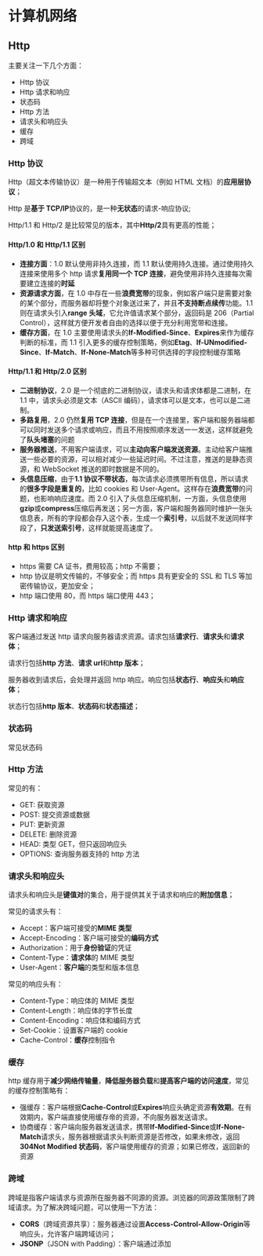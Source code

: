 # 计算机网络

## Http

主要关注一下几个方面：

- Http 协议
- Http 请求和响应
- 状态码
- Http 方法
- 请求头和响应头
- 缓存
- 跨域

### Http 协议

Http（超文本传输协议）是一种用于传输超文本（例如 HTML 文档）的**应用层协议**；

Http 是**基于 TCP/IP**协议的，是一种**无状态**的请求-响应协议;

Http/1.1 和 Http/2 是比较常见的版本，其中**Http/2**具有更高的性能；

#### Http/1.0 和 Http/1.1 区别

- **连接方面**：1.0 默认使用非持久连接，而 1.1 默认使用持久连接。通过使用持久连接来使用多个 http 请求**复用同一个 TCP 连接**，避免使用非持久连接每次需要建立连接的**时延**
- **资源请求方面**，在 1.0 中存在一些**浪费宽带**的现象，例如客户端只是需要对象的某个部分，而服务器却将整个对象送过来了，并且**不支持断点续传**功能。1.1 则在请求头引入**range 头域**，它允许值请求某个部分，返回码是 206（Partial Control），这样就方便开发者自由的选择以便于充分利用宽带和连接。
- **缓存方面**，在 1.0 主要使用请求头的**If-Modified-Since**、**Expires**来作为缓存判断的标准，而 1.1 引入更多的缓存控制策略，例如**Etag**、**If-UNmodified-Since**、**If-Match**、**If-None-Match**等多种可供选择的字段控制缓存策略

#### Http/1.1 和 Http/2.0 区别

- **二进制协议**，2.0 是一个彻底的二进制协议，请求头和请求体都是二进制，在 1.1 中，请求头必须是文本（ASCII 编码），请求体可以是文本，也可以是二进制。
- **多路复用**，2.0 仍然**复用 TCP 连接**，但是在一个连接里，客户端和服务器端都可以同时发送多个请求或响应，而且不用按照顺序发送一一发送，这样就避免了**队头堵塞**的问题
- **服务器推送**，不用客户端请求，可以**主动向客户端发送资源**。主动给客户端推送一些必要的资源，可以相对减少一些延迟时间。不过注意，推送的是静态资源，和 WebSocket 推送的即时数据是不同的。
- **头信息压缩**，由于**1.1 协议不带状态**，每次请求必须携带所有信息，所以请求的**很多字段是重复的**，比如 cookies 和 User-Agent。这样存在**浪费宽带**的问题，也影响响应速度。而 2.0 引入了头信息压缩机制，一方面，头信息使用**gzip**或**compress**压缩后再发送；另一方面，客户端和服务器同时维护一张头信息表，所有的字段都会存入这个表，生成一个**索引号**，以后就不发送同样字段了，**只发送索引号**，这样就能提高速度了。

#### http 和 https 区别

- https 需要 CA 证书，费用较高；http 不需要；
- http 协议是明文传输的，不够安全；而 https 具有更安全的 SSL 和 TLS 等加密传输协议，更加安全；
- http 端口使用 80，而 https 端口使用 443；

### Http 请求和响应

客户端通过发送 http 请求向服务器请求资源。请求包括**请求行**、**请求头**和**请求体**；

请求行包括**http 方法**、**请求 url**和**http 版本**；

服务器收到请求后，会处理并返回 http 响应。响应包括**状态行**、**响应头**和**响应体**；

状态行包括**http 版本**、**状态码**和**状态描述**；

### 状态码

常见状态码

### Http 方法

常见的有：

- GET: 获取资源
- POST: 提交资源或数据
- PUT: 更新资源
- DELETE: 删除资源
- HEAD: 类型 GET，但只返回响应头
- OPTIONS: 查询服务器支持的 http 方法

### 请求头和响应头

请求头和响应头是**键值对**的集合，用于提供其关于请求和响应的**附加信息**；

常见的请求头有：

- Accept：客户端可接受的**MIME 类型**
- Accept-Encoding：客户端可接受的**编码方式**
- Authorization：用于**身份验证**的凭证
- Content-Type：**请求体**的 MIME 类型
- User-Agent：**客户端**的类型和版本信息

常见的响应头有：

- Content-Type：响应体的 MIME 类型
- Content-Length：响应体的字节长度
- Content-Encoding：响应体和编码方式
- Set-Cookie：设置客户端的 cookie
- Cache-Control：**缓存**控制指令

### 缓存

http 缓存用于**减少网络传输量**，**降低服务器负载**和**提高客户端的访问速度**，常见的缓存控制策略有：

- 强缓存：客户端根据**Cache-Control**或**Expires**响应头确定资源**有效期**。在有效期内，客户端直接使用缓存帝的资源，不向服务器发送请求。
- 协商缓存：客户端向服务器发送请求，携带**If-Modified-Since**或**If-None-Match**请求头，服务器根据请求头判断资源是否修改，如果未修改，返回**304Not Modified 状态码**，客户端使用缓存的资源；如果已修改，返回新的资源

### 跨域

跨域是指客户端请求与资源所在服务器不同源的资源。浏览器的同源政策限制了跨域请求。为了解决跨域问题，可以使用一下方法：

- **CORS**（跨域资源共享）：服务器通过设置**Access-Control-Allow-Origin**等响应头，允许客户端跨域访问；
- **JSONP**（JSON with Padding）：客户端通过添加<script>标签请求资源，服务器返回**包含 JSON 数据的 JavaScript 代码**。不过这种方法**仅适用于 GET 请求**；
- 第三方代理。

# 浏览器原理

## Web 安全

### XXS

**跨站脚本攻击**，是一种代码注入攻击。攻击者通过**在网站注入恶意脚本**，使它在用户的浏览器上运行，从而盗取用户的信息如**cookies**等。

攻击者可以进行一下操作：

- 获取页面的数据，如 DOM、cookies、localStorage；
- DOS 攻击，发送合理请求，占用服务器资源，从而使用户无法访问服务器；
- 破坏页面结构；
- 流量劫持（链接指向某网站）；

**如何防御**？

- 使用**CSP**，CSP 的本质是建立一个**白名单**，告诉浏览器**哪些外部资源可以加载和执行**，从而防止恶意代码的注入攻击（两种方式开启：1.设置 http 头部的 Content-Security-Policy；2.设置 Meta 标签的方式，设置 http-equiv=“Content-Security-Policy”）
- 对一些敏感信息进行保护，比如使用 cookies 的**http-only**属性使得 js 无法访问**cookies**。

### CSRF

**跨站请求伪造**，攻击者诱导用户进入**第三方网站**，然后该网站向被攻击者网站发送跨站请求。

如果用户在被攻击网站中保存了**登陆状态**，那攻击者就可以利用这个登陆状态，绕过后台用户验证，冒充用户向服务器执行一些操作

本质是利用 cookies 会在**同源请求中**携带发送的特点，以此来实现用户的冒充。

**常见攻击类型**

- **GET 类型**的 CSRF，比如在网站中的**img**标签里构建一个请求，当用户打开这个网站的时候会自动发起提交。
- **POST 类型**的 CSRF，比如构建一个**表单**，然后隐藏它，当用户进入页面时，自动提交这个表单。
- **链接类型**的 CSRF，比如在**a 标签的 href 属性**里构建一个请求，当然后诱导用户点击。

**如何防御？**

- **进行同源检测**，服务器根据**http 请求头**中**origin**或者**referer**信息来判断请求是否允许访问的站点，从而对请求进行过滤。当 origin 或 referer 信息不存在时，直接阻止请求。
- **使用 CSRF Token 进行验证**，服务器向用户返回一个随机数**Token**，当网站再次发起请求时，在**请求参数**中加入服务器返回的 Token，然后服务器对这个 Token 进行验证。这种方解决了使用**cookies**单一验证方式时，可能会被冒用的问题。
- **对 Cookies 进行双重验证**，服务器在用户访问网站页面时，向请求域名注入一个 Cookies，内容为随机字符串，然后当用户再次向服务器发送请求时，从 Cookies 取出这个字符串，添加到 url 参数中，然后服务器通过对 Cookies 中的数据和参数进行比较，来进行验证。
- **在设置 cookie 属性时设置 Samesite，限制 cookie 不能被第三方使用。**

# 操作系统

- 进程
- 线程

## 进程

**并发执行的程序**在执行过程中分配和管理资源的基本单位，是一个**动态**概念，竞争计算机资源的基本单位

## 线程

是进程的一个执行单元；

**何时使用多进程，何时使用多线程？**

对资源的管理和保护要求高，**不限制开销和效率**时，使用**多进程**；

要求**效率高**，**切换频繁**时，资源的保护管理要求不是很高时，使用**多线程**；

# 数据结构

- 树

## 树

树可以描述现实生活的一些事物，比如**家谱**、**单位组织结构**等等；

### 相关术语

- 节点的度（degree）：节点的**子树个数**
- 树的度：树的所有**节点中最大的度数**
- 叶子节点（leaf）：**度为 0 的节点**，也叫叶子节点

### 二叉树

#### 重要特性

![image-20220316094155986](C:\Users\86131\Desktop\know_fragments\md-img\image-20220316094155986.png)

- 一个二叉树**第 i 层**的**最大节点数**为**2^(i-1)**
- **深度为 k**的二叉树有最大节点总数为**2^k-1**
- 对于任何非空二叉树 T，若 n0 表示**叶子节点的个数**，n2 表示**度为 2 的非叶子节点个数**，两者满足**n0 = n2 + 1**

# html

1. 重排（回流)和重绘
2. 图片懒加载
3. CSRF

## 重排（回流)和重绘

重排 reflow，元素的**位置与大小**发生变动时叫重排，也叫**回流**。此时在**layout**阶段，计算每个元素在**设备视口**内的确切位置和大小；

重绘 repaint，元素**样式**发生变动，但是位置没有改变。此时在**Paint**阶段，将渲染树中的每个**节点**转换成屏幕上的**实际像素**，这一步通常叫绘制或栅格化；

重排重绘都会让浏览器重新渲染，而重排得代价更高。

**如何避免过多重排重绘？**

- 样式批量修改
- 分离读写操作

## 图片懒加载

有两个关键：

- 如何判断图片出现在当前视口？
- 如何控制图片的加载？

1. 将图片的**真实地址**保存在一个自定义的属性中（比如 **data-src**），将图片的 **src** 属性设置为一个**占位符图片**（比如一张空白的透明图片）；
2. 监听窗口的**滚动事件**，当滚动到图片的**可视区域**时，将图片的真实地址设置为 src 属性，从而触发图片的加载；
3. 为了避免过多的滚动事件，可以使用**节流**技术，限制触发加载的频率；

提供**`IntersectionObserver`**可以去做这些

需要注意的是，对于一些对 **SEO** 比较重要的图片，比如**标题图**等，应该使用正常的图片加载方式，以保证搜索引擎能够正确地获取这些图片。

## CSRF

cross-site-request forgery 跨站请求伪造 通过**恶意引导**用户一次点击劫持**cookie**进行攻击

以下手段可以减少 CSRF：

- 设置 HTTP Referer 字段，限制请求来源

- token 验证，不放 cookie 中，每次请求手动携带 token 进行校验

## iframe 优缺点

优点：

**复用代码**，比如页面头部和底部很多页面都一样，就可以使用它嵌入页面；

缺点：

- 阻塞主页面的**onload**事件；
- 嵌入过多会有很多**滚动条**，不美观；
- 不利于**seo**；

# css

- 响应式和自适应
- 媒体查询
- rem、em、vw、vh

## 响应式和自适应

比较直观的不同是：**自适应**需要开发**多套**界面，**响应式**开发**一套**界面；

而**响应式**可以通过**弹性布局**和**媒体查询**去实现；

## 媒体查询

媒体查询包含以下部分：

- @media：用于定义媒体查询规则的**关键字**，通常写在 css 头部；
- 媒体类型，指设备类型，常见有 screen、print、speech 等
- 关键字 and only not
- 媒体特性：指要匹配的属性，如 min-width、max-width 等

**例子**

```css
@media screen and (min-width: 768px) {
  /* 当屏幕宽度大于等于768px时应用的样式 */
  body {
    font-size: 16px;
  }
}

@media screen and (max-width: 767px) {
  /* 当屏幕宽度小于767px时应用的样式 */
  body {
    font-size: 14px;
  }
}
```

## rem、em、vw、vh

- rem：根据根元素的 font-size；
- em：根据父元素的 font-size；
- vw 和 vh：根据视口宽高；

## 垂直水平居中

- **子绝父相+transform**（给自己设置）
- flex 布局（给父盒子设置）

# JavaScript

- 闭包
- 关键字
- object
- 全局函数
- 数组方法
- 手写

## 闭包

**什么是闭包，闭包的应用场景是什么**

闭包是能够访问**另外一个函数作用域**中变量的**函数**，它可以将函数作用域内的变量**主动暴露**到函数外（原本是不能够访问函数内的变量的）

**闭包**是一种**保护私有变量**的机制，在函数执行时形成**私有的作用域**，保护里面的私有变量不受外界干扰。

```js
for (let i = 0; i < 5; i++) {
  (function p() {
    console.log(i);
  })();
}
```

闭包应用场景：

- 一个函数返回另外一个**对外层作用域存在引用**的函数
- IIFE（**立即执行函数**）
- **循环赋值**、**独立的计数器**（闭包可以形成互不干扰的私有作用域）
- 用闭包可以**模拟私有方法**（无法在外部直接访问，必须通过内部返回的函数访问，也就是**模块模式**）

## 关键字和它背后

### typeof

可以检测对象和基本类型；

而对于引用类型（**数组、函数、对象**），都返回**object**；

检测 **/abc/** ,返回 **object**；

但检测**Function**，它返回 **function**；

但检测 **window**，返回 **undefined**；

但检测 null 返回 **object**；

原因是这样：

在 JavaScript 最初的实现中，JavaScript 中的值是由一个**表示类型的标签**和实际数据值表示的。对象的类型标签是 **0**。由于 `null` 代表的是**空指针**（大多数平台下值为 0x00），因此，null 的**类型标签**是 0，`typeof null` 也因此返回 `"object"`。

### instanceof

检测**构造函数**的 `prototype` 属性是否出现在某个**实例对象**的**原型链**上。

也就是说，判断一个**实例**是否属于**某种类型**

```js
let person = function () {};
let no = new person();
no instanceof person; //true
```

#### 实现

其实 instanceof 主要的实现原理就是只要右边变量的 **prototype** 在左边变量的**原型链**上即可；

因此，instanceof 在查找的过程中会**遍历**左边变量的原型链，直到找到右边变量的 prototype，如果查找失败，则会返回 false，告诉我们左边变量并非是右边变量的实例。

```js
function new_instance_of(leftVaule, rightVaule) {
  let rightProto = rightVaule.prototype; // 取右表达式的 prototype 值
  leftVaule = leftVaule.__proto__; // 取左表达式的__proto__值
  while (true) {
    if (leftVaule === null) {
      return false;
    }
    if (leftVaule === rightProto) {
      return true;
    }
    leftVaule = leftVaule.__proto__;
  }
}
```

#### 原型

希望被**原型链下游**的对象继承的**属性和方法**，都被储存在**prototype**；

为什么说只要**构造函数**的**prototype**出现在**实例**的**原型链**上，就知道**实例**属于该**构造函数**创建出来的呢？

在传统的 OOP 中，首先定义“类”，此后创建**对象实例**时，类中定义的所有**属性和方法**都被复制到实例中;

在 JavaScript 中并不如此复制——而是在**对象实例**和它的**构造器**之间建立一个**链接**（它是**proto**属性，是从构造函数的`prototype`属性派生的）;

我们来看看**构造函数**创建出一个**实例**时，发生了什么吧：

1. 在内存中**创建一个新对象**（空）
2. 将**构造函数**的**显式原型 prototype**赋值给前面创建出来的**对象**的**隐式原型****proto**
3. **构造函数**内部的**this**，会**指向**创建出来的**新对象**
4. **执行**函数代码
5. 如果构造函数没有**返回非空对象**，这**返回**创建出来的**新对象**

```js
function foo() {
  // 下面三行代码是内部自动操作的，不用写
  var moni = {}
  this = {}
  this.__proto__ = foo.prototype

  return this
}
new foo()
```

你看，上面**this**便是构造函数**foo()**创建出来的**实例**，因为该**实例**的**原型链**（this.**proto**）上有**构造函数**的**prototype**

#### **原型链**

从一个**对象上获取属性**，如果在当前**对象中没有**获取到就会去**它的原型**上面获取，如果它的原型上还没有，它原型本质是个对象，也有对应的原型，就再**去它原型的原型**上找，以此类推，沿着原型一层一层往上找，像链条一样

#### constructor

**构造函数**的**prototype**属性**指向**了他的**原型对象**，该**原型对象**里面有**constructor**属性；

每个**实例对象**都从**原型**中继承了一个 **constructor** 属性，该属性**指向**了用于构造此实例的**构造函数**；

constructor 的作用便是回答了**实例从哪里来的问题**。

![image-20220305193122666](C:\Users\86131\Desktop\know_fragments\md-img\image-20220305193122666.png)

#### ===

- 如果两个操作数都是**对象**，只有当它们指向同一个对象时才返回 `true`；

- **数字类型**必须拥有相同的数值。`+0` 和 `-0` 会被认为是相同的值;

```js
console.log([1, 2, 3] === [1, 2, 3]); // false, 因为在js中，这两数组是不同对象（你也可以理解为两个独立内存空间），内容相同而已；假设前者的引用是a，后者引用是b，那执行a[0] = 9之后，b[0]依然是1
console.log(+0 === -0); // true
```

### for of 和 for in 区别

`for of`，es6 新增， 语句遍历**可迭代对象**定义要迭代的数据（与 forEach 不同的是，**遍历可中断**）。

`for...in` 语句以**任意顺序**迭代对象的**可枚举属性**。

#### 对于**数组**

- **for in**遍历的是数组的**索引**，包括原型以及原型链上的**可迭代属性**，且遍历**顺序任意**；
- 而**for of**更适合遍历数组

```js
Object.prototype.objCustom = function () {};
Array.prototype.arrCustom = function () {};

let iterable = [3, 5, 7];
iterable.foo = "hello";

for (let i in iterable) {
  console.log(i); // logs 0, 1, 2, "foo", "arrCustom", "objCustom"
}

for (let i in iterable) {
  if (iterable.hasOwnProperty(i)) {
    console.log(i); // logs 0, 1, 2, "foo"
  }
}

for (let i of iterable) {
  console.log(i); // logs 3, 5, 7
}
```

#### 对于**对象**

- **for in**遍历对象的**可枚举属性**，包括原型和原型链上的属性，要是只想遍历**实例属性**，可用**hasOwnProperty()**判断
- 而**普通对象**并不是可迭代对象，不能使用**for of**遍历

```js
Object.prototype.method = function () {};

const myObject = {
  a: 1,
  b: 2,
  c: 3,
};

for (const key in myObject) {
  console.log(key); // a b c method
}

for (var key in myObject) {
  if (myObject.hasOwnProperty(key)) {
    console.log(key); // a b c
  }
}
```

### Object.keys

他也可以遍历对象的实例属性的**键名**，不包括原型上的属性

```js
Object.prototype.method = function () {};

const myObject = {
  a: 1,
  b: 2,
  c: 3,
};

console.log(Object.keys(myObject)); // ['a', 'b', 'c']
```

### 可迭代对象

当一个**对象**实现了**[Symbol.iterator]函数**时，就是**可迭代对象**；

而**[Symbol.iterator]函数**返回的是**迭代器**（有**next()**的**对象**）；

而**next()**返回值是这**done**和**value**两个属性的**对象**；

**done**：如果迭代器**可以产生下一个值**，则为**false**，否则为 true（遍历完）；

**value**：js 中任何值，done 为 true 可省略；

#### 实现迭代器

```js
const names = ["abc", "cba", "nba"];

let index = 0;
const namesIterator = {
  next() {
    if (index < names.length) {
      return {
        done: false,
        value: names[index++],
      };
    } else {
      return {
        done: true,
        value: undefined,
      };
    }
  },
};

console.log(namesIterator.next()); // { done: false, value: 'abc' }
console.log(namesIterator.next()); // { done: false, value: 'cba' }
console.log(namesIterator.next()); // { done: false, value: 'nba' }
console.log(namesIterator.next()); // { done: true, value: undefined }
```

#### 实现迭代对象

原生可迭代对象：

- String
- Array
- arguments 参数
- Set
- Map
- NodeList 集合

```js
const iterableObj = {
  names: ["abc", "cba", "nba"],

  [Symbol.iterator]() {
    let index = 0;

    return {
      next: () => {
        if (index < this.names.length) {
          return {
            done: false,
            value: this.names[index++],
          };
        } else {
          return {
            done: true,
            value: undefined,
          };
        }
      },
    };
  },
};
for (const item of iterableObj) {
  console.log(item);
}
```

## Object

### Object.is()

Object.is(value1, value2)

判断两个是否为同一个值；

```js
Object.is(+0, -0); // false
Object.is(Number.NaN, NaN);
```

#### 注意

- 与 `==` 不同。`==` 运算符在判断相等前对两边的变量（如果它们不是同一类型）进行强制转换（这种行为将 `"" == false` 判断为 `true`），而 `Object.is` 不会强制转换两边的值。
- 与 `===`也不相同。差别是它们对待有符号的零和 NaN 不同，例如，`===` 运算符（也包括 `==` 运算符）将数字 `-0` 和 `+0` 视为相等，而将 `Number.NaN` 与 `NaN`视为不相等。

### Object.assign()

Object.assign(**target**, ...**sources**)

```js
const obj = { a: 1 };
const copy = Object.assign({}, obj);
console.log(copy); // { a: 1 }
```

#### 注意

- 后续的 source 会**覆盖**前面的 source 的同名属性。
- Object.assign 复制的是属性值，如果属性值是一个引用类型，那么复制的其实是**引用地址**，就会存在引用共享的问题。

## 常见全局函数

### parseInt()

parseInt(**string**, **radix**)

radix 表示要解析的数字的基数：

- 它介于 2 ~ 36 之间；

- 如果**省略**或其**值为 0**，则数字将以 10 进制来解析；

- 如果它以 “0x” 或 “0X” 开头，将以 16 进制来解析；

- 如果它**小于 2** 或者**大于 36**，将返回 **NaN**。

其它没见过的：

- decodeURI()
- decodeURIComponent()
- encodeURI()
- encodeURIComponent()
- escape()
- unescape()
- getClass()
- isFinite()
- isNaN()

## 常见数组方法

### map

map(callbackFn(**Element**, **index**, **array**), thisArg)

#### **返回值**

新数组

#### **易错**

```js
["1", "2", "3"].map(parseInt); // [1, NaN, NaN]
```

parseInt 接收两个参数，也就是 map 传递给他的 Element 和 index

所以实际的效果是

```js
parseInt("1", 0); // 1
parseInt("2", 1); // NaN
parseInt("3", 2); // NaN
```

解决方案

```js
["1", "2", "3"].map((element) => parseInt(element, 10)); // [1, 2, 3]
```

### forEach

forEach(callbackFn(**Element**, **index**, **array**), thisArg)

#### **返回值**

undefined

#### **注意**

- 不会直接改变调用它的数组，该数组可能会被 `callbackFn` 函数改变。
- 除了抛出异常，无法终止或跳出**forEach**循环

### slice

slice(**begin**, **end**)

**不会改变原数组**

#### **返回值**

新数组

例子

```js
console.log([2, 10, 11, 1, 3].slice(2, 2)); // []
```

因为没有提取到元素，所以新数组为空

## 常见手写

### 数组去重

#### **indexOf 或 includes**

新建一个空的结果数组，for 循环原数组，判断结果数组**是否存在当前元素**，如果有相同的值则跳过，不相同则 push 进数组。

```js
function unique(arr) {
  if (!Array.isArray(arr)) {
    console.log("type error!");
    return;
  }
  const array = [];
  for (let i = 0; i < arr.length; i++) {
    if (array.indexOf(arr[i]) === -1) {
      array.push(arr[i]);
    }
    // includes写法
    // if (!array.includes(arr[i])) {
    //    array.push(arr[i])
    // }
  }
  return array;
}
const arr = [
  1,
  1,
  "true",
  "true",
  true,
  true,
  undefined,
  undefined,
  null,
  null,
  NaN,
  NaN,
  {},
  {},
];
console.log(unique(arr)); // [ 1, 'true', true, undefined, null, NaN, NaN, {}, {} ]
```

**缺点**

- NaN、{}没有去重

#### es6 Set

```js
function unique(arr) {
  return Array.from(new Set(arr));
}
const arr = [
  1,
  1,
  "true",
  "true",
  true,
  true,
  undefined,
  undefined,
  null,
  null,
  NaN,
  NaN,
  {},
  {},
];
console.log(unique(arr));
// [1, "true", true, undefined, null, NaN, {}, {}]
// 高级写法
// [...new Set(arr)]
```

**缺点**

- 无法去掉“{}”空对象

#### filter 和 hasOwnProperty

```js
function unique(arr) {
  const obj = {};
  return arr.filter((item) => {
    return obj.hasOwnProperty(typeof item + item)
      ? false
      : (obj[typeof item + item] = true);
  });
}
const arr = [
  1,
  1,
  "true",
  "true",
  true,
  true,
  undefined,
  undefined,
  null,
  null,
  NaN,
  NaN,
  {},
  {},
];
console.log(unique(arr));
// [1, "true", true, undefined, null, NaN, {}]   //所有的都去重了
```

过程

```js
1. obj { number1: true } arr [1]
3. obj { number1: true, stringtrue: true } arr [1, 'true']
5. obj { number1: true, stringtrue: true, booleantrue: true } arr [1, 'true', true]
7. obj { number1: true, stringtrue: true, booleantrue: true, undefinedundefined: true } arr [1, 'true', true, undefined]
9. obj { number1: true, stringtrue: true, booleantrue: true, undefinedundefined: true, objectnull: true } arr [1, 'true', true, undefined, null]
11. obj { number1: true, stringtrue: true, booleantrue: true, undefinedundefined: true, objectnull: true, numberNaN: true } arr [1, 'true', true, undefined, null, NaN]
13. obj { number1: true, stringtrue: true, booleantrue: true, undefinedundefined: true, objectnull: true, numberNaN: true, 'object[object Object]': true } arr [1, "true", true, undefined, null, NaN, {}]
```

### 数组转树

## 作用域

**作用域（Scope）**

可以理解为变量、函数、对象的可访问范围

## this 指向

## 箭头函数

**箭头函数和普通函数有什么区别?**

- 箭头函数**不会绑定 this、arguments**属性

- 箭头函数**不能作为构造函数**来使用（不能和 new 关键字一起使用）
- 箭头函数**不绑定 this**，而是根据**外层作用域**来决定 this

## 事件循环（eventloop）

先说说**浏览器**的事件循环吧

**有个前提，js 是单线程的**

参与事件循环有 3 个角色：

- js 线程
- 其它线程
- 事件队列

1. **js 线程**执行 js 代码
2. 当发现**耗时操作**时，会将这操作（会有回调函数）交给**其它线程**处理
3. 当**其它线程**处理完，会将**回调函数**放到**事件队列**中
4. **js 线程**会定时地来事件队列**执行那些回调函数**

这 3 个角色形成一个**闭环**，不停地**循环着这过程**，所以叫**事件循环**

而**node**的事件循环原理大同小异，不过比浏览器多了一些阶段，对事件队列的划分更加详细，暂时就了解这么多~

看一段代码

```js
let a = 1;
setTimeout(() => {
  a = 0;
}, 3000);
while (a) {}
console.log(a);
```

你猜输出什么？**什么都没有输出！并且循环一直持续**

**由于主线程阻塞，并不会去执行宏任务**（只有主线程执行完才会去理微任务和宏任务）

假设有个按钮 id 为 btn，问最后按钮背景颜色？

```js
document.getElementById("btn").style = "background: blue;";
document.getElementById("btn").style = "background: red;".resolve().then(() => {
  document.getElementById("btn").style = "background: black;";
});
```

**黑色**，为什么？

## Set 和 Map 有什么区别？

- Map 是键值对，Set 是值的集合
- Map 有 get(key)方法,而 set 只有值，没有 get(key)方法
- Set 更多用于数组去重，而 Map 更多用于存储数据

## 深拷贝和浅拷贝

**浅拷贝**是创建一个**新对象**，这个对象有着原始对象属性值的拷贝。如果属性是**基本类型**，拷贝的就是基本类型的**值**，如果属性是**引用类型**，拷贝的就是**内存地址** ，所以**如果其中一个对象改变了这个地址，就会影响到另一个对象**。（两个对象依然共享引用类型属性的内存）

**深拷贝**是从堆内存中开辟一个新的区域存放新对象,且**修改新对象不会影响原对象**，（两个对象不再共享引用类型属性的内存）

**如何实现浅拷贝？**

- 展开运算符

**如何实现深拷贝？**

- JSON 的序列化（stringify）和解析（parse），但是这不会对函数进行处理~

# Vue

- v-if 和 v-show
- v-if 和 v-for 优先级
- key 的作用
- 双向数据绑定
- 响应式系统
- 自定义指令
- 在项目中遇到什么困难？怎么解决的？

## v-if 和 v-show

`v-if` 是“真实的”按条件渲染，因为它确保了在切换时，条件区块内的事件监听器和子组件都会被销毁与重建；

`v-if` 也是**惰性**的：如果在初次渲染时条件值为 false，则不会做任何事。条件区块只有当条件首次变为 true 时才被渲染‘

相比之下，`v-show` 简单许多，元素无论初始条件如何，始终会被渲染，只有 CSS `display` 属性会被切换；

总的来说，`v-if` 有更高的切换开销，而 `v-show` 有更高的初始渲染开销。因此，如果需要频繁切换，则使用 `v-show` 较好；如果在运行时绑定条件很少改变，则 `v-if` 会更合适；

## v-if 和 v-for 优先级

同时使用 `v-if` 和 `v-for` 是**不推荐的**，因为这样二者的优先级不明显；

当它们同时存在于一个节点上时，**`v-if` 比 `v-for` 的优先级更高（vue2 则反过来）。**这意味着 `v-if` 的条件将无法访问到 `v-for` 作用域内定义的变量别名：

```vue
<!--
 这会抛出一个错误，因为属性 todo 此时
 没有在该实例上定义
-->
<li v-for="todo in todos" v-if="!todo.isComplete">
  {{ todo.name }}
</li>
```

在外新包装一层 `<template>` 再在其上使用 `v-for` 可以解决这个问题 (这也更加明显易读)：

```vue
<template v-for="todo in todos">
  <li v-if="!todo.isComplete">
    {{ todo.name }}
  </li>
</template>
```

## key

key 会给每个 vnode 唯一 id，是 diff 算法的一种优化策略；

可以根据 key，更准确、更快的找到对应 vnode 节点；

进行 diff 算法的时候，要进行比对虚拟 DOM，当出现大量的相同的标签时，vnode 会根据 key 和标签名是否一致，若一致再去判断子节点；

这样可以提升判断的速度，在页面重新渲染时更快，消耗更少；

## 双向数据绑定

**双向数据绑定是什么？**

把 `model` 绑定到 `view` 上，当使用 `JavaScript` 代码更新 `model` 时，`view` 就会自动更新，这是**单向数据绑定**；

在单向数据绑定的基础上，当用户更新了 `view` ，那 `model` 的数据也自动更新，这就是 **双向数据绑定**。

**原理是什么？**

它主要有三个重要部分构成：

- 数据层（model）
- 视图层（view）
- 业务逻辑层（viewmodel）

viewmodel 主要的职责是：

- 数据变化后更新视图
- 视图更新后更新数据

**如何实现？**

Vue 的双向数据绑定表现为 `v-model` 指令；

而 v-model 其实是 `v-bind` 和 `v-on` 的语法糖：v-bind 绑定数据，将它加入**响应式系统**，而 v-on 当数据变化时会触发某个事件，从而更新数据；

**作用在普通表单元素上**

```html
<input v-bind:value="message" v-on:input="message=$event.target.value" />
```

//$event 指代当前触发的事件对象;
//$event.target 指代当前触发的事件对象的 dom;
//$event.target.value 就是当前 dom 的 value 值;

- **「接收一个 value 属性」**
- **「在 value 值改变时 触发 xxx 事件」**

**在自定义组件中**

v-model 默认会利用名为 **value** 的 **prop** 和名为 **input 的事件**

## 响应式系统

## 自定义指令

自定义指令是**复用**代码的一种方式，主要是为了复用涉及普通元素的**底层 DOM**的访问逻辑；

使用前先**注册**，分全局和局部；

全局注册主要是通过`Vue.directive`方法进行注册

`Vue.directive`第一个参数是指令的名字（不需要写上`v-`前缀），第二个参数可以是对象数据，也可以是一个指令函数

```js
// 注册一个全局自定义指令 `v-focus`
Vue.directive("focus", {
  // 当被绑定的元素插入到 DOM 中时……
  inserted: function (el) {
    // 聚焦元素
    el.focus(); // 页面加载完成之后自动让输入框获取到焦点的小功能
  },
});
```

局部注册通过在组件`options`选项中设置`directive`属性

```js
directives: {
  focus: {
    // 指令的定义
    inserted: function (el) {
      el.focus() // 页面加载完成之后自动让输入框获取到焦点的小功能
    }
  }
}
```

然后你可以在模板中任何元素上使用新的 `v-focus` property，如下：

```vue
<input v-focus />
```

### 应用场景

- 表单防止重复提交
- 图片懒加载
- 一键 Copy 的功能
- 拖拽指令
- 页面水印
- 权限校验

**表单防止重复提交**

```js
// 1.设置v-throttle自定义指令
Vue.directive('throttle', {
  bind: (el, binding) => {
    let throttleTime = binding.value; // 节流时间
    if (!throttleTime) { // 用户若不设置节流时间，则默认2s
      throttleTime = 2000;
    }
    let cbFun;
    el.addEventListener('click', event => {
      if (!cbFun) { // 第一次执行
        cbFun = setTimeout(() => {
          cbFun = null;
        }, throttleTime);
      } else {
        event && event.stopImmediatePropagation();
      }
    }, true);
  },
});
// 2.为button标签设置v-throttle自定义指令
<button @click="sayHello" v-throttle>提交</button>
```

**图片懒加载**

```js
const LazyLoad = {
  // install方法
  install(Vue, options) {
    // 代替图片的loading图
    let defaultSrc = options.default;
    Vue.directive("lazy", {
      bind(el, binding) {
        LazyLoad.init(el, binding.value, defaultSrc);
      },
      inserted(el) {
        // 兼容处理
        if ("IntersectionObserver" in window) {
          LazyLoad.observe(el);
        } else {
          LazyLoad.listenerScroll(el);
        }
      },
    });
  },
  // 初始化
  init(el, val, def) {
    // data-src 储存真实src
    el.setAttribute("data-src", val);
    // 设置src为loading图
    el.setAttribute("src", def);
  },
  // 利用IntersectionObserver监听el
  observe(el) {
    let io = new IntersectionObserver((entries) => {
      let realSrc = el.dataset.src;
      if (entries[0].isIntersecting) {
        if (realSrc) {
          el.src = realSrc;
          el.removeAttribute("data-src");
        }
      }
    });
    io.observe(el);
  },
  // 监听scroll事件
  listenerScroll(el) {
    let handler = LazyLoad.throttle(LazyLoad.load, 300);
    LazyLoad.load(el);
    window.addEventListener("scroll", () => {
      handler(el);
    });
  },
  // 加载真实图片
  load(el) {
    let windowHeight = document.documentElement.clientHeight;
    let elTop = el.getBoundingClientRect().top;
    let elBtm = el.getBoundingClientRect().bottom;
    let realSrc = el.dataset.src;
    if (elTop - windowHeight < 0 && elBtm > 0) {
      if (realSrc) {
        el.src = realSrc;
        el.removeAttribute("data-src");
      }
    }
  },
  // 节流
  throttle(fn, delay) {
    let timer;
    let prevTime;
    return function (...args) {
      let currTime = Date.now();
      let context = this;
      if (!prevTime) prevTime = currTime;
      clearTimeout(timer);

      if (currTime - prevTime > delay) {
        prevTime = currTime;
        fn.apply(context, args);
        clearTimeout(timer);
        return;
      }

      timer = setTimeout(function () {
        prevTime = Date.now();
        timer = null;
        fn.apply(context, args);
      }, delay);
    };
  },
};
export default LazyLoad;
```

**一键 Copy 的功能**

```js
    el.$value = value; // 用一个全局属性来存传进来的值，因为这个值在别的钩子函数里还会用到
    el.handler = () => {
      if (!el.$value) {
      // 值为空的时候，给出提示，我这里的提示是用的 ant-design-vue 的提示，你们随意
        Message.warning('无复制内容');
        return;
      }
      // 动态创建 textarea 标签
      const textarea = document.createElement('textarea');
      // 将该 textarea 设为 readonly 防止 iOS 下自动唤起键盘，同时将 textarea 移出可视区域
      textarea.readOnly = 'readonly';
      textarea.style.position = 'absolute';
      textarea.style.left = '-9999px';
      // 将要 copy 的值赋给 textarea 标签的 value 属性
      textarea.value = el.$value;
      // 将 textarea 插入到 body 中
      document.body.appendChild(textarea);
      // 选中值并复制
      textarea.select();
      // textarea.setSelectionRange(0, textarea.value.length);
      const result = document.execCommand('Copy');
      if (result) {
        Message.success('复制成功');
      }
      document.body.removeChild(textarea);
    };
    // 绑定点击事件，就是所谓的一键 copy 啦
    el.addEventListener('click', el.handler);
  },
  // 当传进来的值更新的时候触发
  componentUpdated(el, { value }) {
    el.$value = value;
  },
  // 指令与元素解绑的时候，移除事件绑定
  unbind(el) {
    el.removeEventListener('click', el.handler);
  },
};

export default vCopy;
```

## 在项目中遇到什么困难？怎么解决的？

可以使用**star**法则：

situation（背景信息）：事情是在**什么情况**下发生，比如生产环境 xxx 问题；

target（目标任务）：你的**目标任务**是什么，比如保证线上服务稳定、分析问题产生原因；

action（采取的行动）：针对这样的情况分析，采用了**什么行动**，比如先重启保证服务正常，之后在进行分析；

result（取得的成果）：结果怎样，再这样的情况下**学到了什么**；

比如我遇到的一个问题：

**背景**

下班回家了，当天的功能已经提交，并且已经发布到生产环境的服务器上了（第二天客户要验收），我负责的那个**模块首页一直在加载，一直不出内容**

**目标**

组长叫我尽快解决，然后提交修改后的代码，**重新发布，保证上线服务**。

**行动**

然后我就看看开发环境的代码，分析产生的原因，然后定位到问题是**递归渲染**，导致死循环

我就修改了对某个数据的监听（使用 useEffect 监听某个数据），去掉对它的依赖，然后控制台也没有提示了；

**结果**

最后也能顺利发布到生产环境，这次的经验告诉我，开发环境报的**提示一定要解决**，不然搞不好到生产环境会出问题

# flutter

- Flutter 是什么？Flutter 和其他移动开发框架有什么不同之处？
- Flutter 中的 StatefulWidget 和 StatelessWidget 有什么区别？在什么情况下应该使用它们？
- Flutter 的路由是什么？如何在 Flutter 应用程序中实现导航？
- Flutter 中的 BuildContext 是什么？它有什么作用？
- Flutter 中的 Widget 是什么？它们是如何工作的？
- Flutter 中的 Layout 和 Container Widget 有什么作用？它们是如何使用的？
- Flutter 中的动画是如何实现的？如何创建动画？
- Flutter 中的异步编程是如何工作的？有哪些常用的异步编程模型？
- Flutter 中的插件是什么？如何在 Flutter 应用程序中使用插件？
- Flutter 中的国际化是如何工作的？如何为应用程序添加多语言支持？

## Flutter 是什么？Flutter 和其他移动开发框架有什么不同之处？

flutter 是一个**快速**、**灵活**且具有**高性能**的**移动应用框架**，可以大大提高开发效率和用户体验。

与其他移动开发框架相比，flutter 具有以下不同之处：

- **构建性能**：flutter 使用自己的**渲染引擎**，可以**直接绘制**ui 组件，**无需通过原生控件**控制进行渲染，这使得应用程序具有更高的渲染性能和流畅度；
- **代码复用（跨平台）**：flutter 支持使用**单一代码库**构建应用程序，可以通过 flutter 框架在**不同平台**上构建应用程序，从而实现代码的复用；
- **热重载**：flutter 的热重载功能看在应用程序运行时**快速预览**、**调试**ui 和业务逻辑，使得开发人员可以更快的进行迭代和调试
- **自定性**：flutter 具有丰富的**自定义组件**和**动画库**，可以帮助开发人员构建出具有**高度个性化**的移动应用；

## **Flutter 中的 Widget 是什么？它们是如何工作的？**

是一种用来**构建用户界面**的**基本元素**，类似于**组件**；

widget 是不可变的，一旦创建就不会改变，而是通过构建新的 widget 树来更新用户界面；

flutter 的 widget 分两种类型：

- StatelessWidget（无状态）
- StatefulWidget（有状态）

StatelessWidget 的属性在构建后**不会再改变**；

StatefulWidget 则不然，在构建后可能发生变化。当 StatefulWidget 中的**属性**发生变化时，flutter 会**重新构建 widget 树**，并重新渲染用户界面；

flutter 中的 widget 是根据**用户界面的层次**结构来组织的，每个 widget 可以有一个或多个子 widget，形成 widget 树。当需要更新用户界面时，flutter 会对**整个 widget**进行重建，而不是对发生变化的部分进行局部更新；

在构建 widget 树时，flutter 会使用一种叫做**渲染对象树**的技术，将**widget**转换成对应的**渲染对象**（RenderObject），并通过渲染对象实现用户界面的绘制。**渲染对象树**中的每个**节点**都与 widget 树中的一个 widget 对应，它们负责将 widget 树中的**布局信息**转换成实际的**绘制命令**；

在 flutter 中，widget 和渲染对象是**分离**的，它们之间的转换由框架自动完成，开发者无需关心具体的实现细节。这使得 flutter 可以在不同平台上实现统一的用户界面，**跨平台**；
